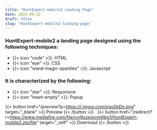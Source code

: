 ```yaml
---
title: "HuntExpert-mobile2 Landing Page"
date: 2023-09-22
draft: false
slug: "HuntExpert-mobile2-landing-page"
---
```

### __HuntExpert-mobile2__ a __landing page__ designed using the following techniques:
- {{< icon "code" >}}: HTML
- {{< icon "eye" >}}: CSS
- {{< icon "wand-magic-sparkles" >}}: Javascript  

### It is characterized by the following:
- {{< icon "star" >}}: Responsive
- {{< icon "heart-empty" >}}:  Popup

<!--adsense-->

{{< button href="/preview?p=https://i.imgur.com/ogu0bDn.png" target="_blank" >}}
Preview
{{< /button >}} &nbsp; {{< button href="/redirect?r=https://www.mediafire.com/file/vxj9xzeoxnm6bg1/HuntExpert-mobile2.zip/file" target="_self" >}}
Download
{{< /button >}}